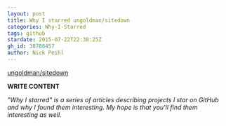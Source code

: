 ```yaml
---
layout: post
title: Why I starred ungoldman/sitedown
categories: Why-I-Starred
tags: github
stardate: 2015-07-22T22:38:25Z
gh_id: 38788457
author: Nick Peihl
---
```


[ungoldman/sitedown](star.repo.html_url)

**WRITE CONTENT**

*"Why I starred" is a series of articles describing projects I star on GitHub and why I found them interesting. My hope is that you'll find them interesting as well.*

